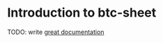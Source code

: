 # Introduction to btc-sheet

TODO: write [great documentation](http://jacobian.org/writing/great-documentation/what-to-write/)
